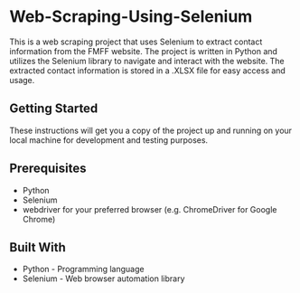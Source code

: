 # Web-Scraping-Using-Selenium

This is a web scraping project that uses Selenium to extract contact information from the FMFF website. The project is written in Python and utilizes the Selenium library to navigate and interact with the website. The extracted contact information is stored in a .XLSX file for easy access and usage.

## Getting Started
These instructions will get you a copy of the project up and running on your local machine for development and testing purposes.

## Prerequisites
- Python
- Selenium
- webdriver for your preferred browser (e.g. ChromeDriver for Google Chrome)

## Built With
- Python - Programming language
- Selenium - Web browser automation library

